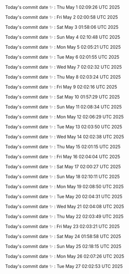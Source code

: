 Today's commit date ✨ : Thu May 1 02:09:26 UTC 2025 

Today's commit date ✨ : Fri May 2 02:00:58 UTC 2025 

Today's commit date ✨ : Sat May 3 01:58:06 UTC 2025 

Today's commit date ✨ : Sun May 4 02:10:48 UTC 2025 

Today's commit date ✨ : Mon May 5 02:05:21 UTC 2025 

Today's commit date ✨ : Tue May 6 02:01:55 UTC 2025 

Today's commit date ✨ : Wed May 7 02:02:32 UTC 2025 

Today's commit date ✨ : Thu May 8 02:03:24 UTC 2025 

Today's commit date ✨ : Fri May 9 02:02:16 UTC 2025 

Today's commit date ✨ : Sat May 10 01:57:29 UTC 2025 

Today's commit date ✨ : Sun May 11 02:08:34 UTC 2025 

Today's commit date ✨ : Mon May 12 02:06:29 UTC 2025 

Today's commit date ✨ : Tue May 13 02:03:50 UTC 2025 

Today's commit date ✨ : Wed May 14 02:02:38 UTC 2025 

Today's commit date ✨ : Thu May 15 02:01:15 UTC 2025 

Today's commit date ✨ : Fri May 16 02:04:04 UTC 2025 

Today's commit date ✨ : Sat May 17 02:00:27 UTC 2025 

Today's commit date ✨ : Sun May 18 02:10:11 UTC 2025 

Today's commit date ✨ : Mon May 19 02:08:50 UTC 2025 

Today's commit date ✨ : Tue May 20 02:04:31 UTC 2025 

Today's commit date ✨ : Wed May 21 02:04:08 UTC 2025 

Today's commit date ✨ : Thu May 22 02:03:49 UTC 2025 

Today's commit date ✨ : Fri May 23 02:03:21 UTC 2025 

Today's commit date ✨ : Sat May 24 01:58:58 UTC 2025 

Today's commit date ✨ : Sun May 25 02:18:15 UTC 2025 

Today's commit date ✨ : Mon May 26 02:07:26 UTC 2025 

Today's commit date ✨ : Tue May 27 02:02:53 UTC 2025 

